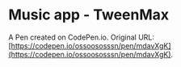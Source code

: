 # Music app - TweenMax

A Pen created on CodePen.io. Original URL: [https://codepen.io/ossoososssn/pen/mdavXgK](https://codepen.io/ossoososssn/pen/mdavXgK).

